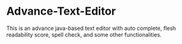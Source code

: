# Advance-Text-Editor
This is an advance java-based text editor with auto complete, flesh readability score, spell check, and some other functionalities.
